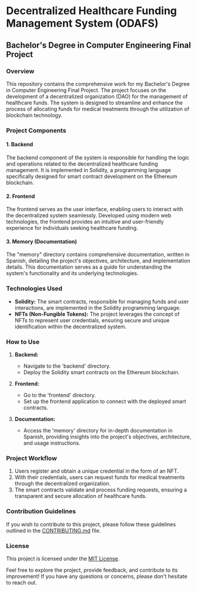 # Decentralized Healthcare Funding Management System (ODAFS)

## Bachelor's Degree in Computer Engineering Final Project

### Overview
This repository contains the comprehensive work for my Bachelor's Degree in Computer Engineering Final Project. The project focuses on the development of a decentralized organization (DAO) for the management of healthcare funds. The system is designed to streamline and enhance the process of allocating funds for medical treatments through the utilization of blockchain technology.

### Project Components

#### 1. Backend
The backend component of the system is responsible for handling the logic and operations related to the decentralized healthcare funding management. It is implemented in Solidity, a programming language specifically designed for smart contract development on the Ethereum blockchain.

#### 2. Frontend
The frontend serves as the user interface, enabling users to interact with the decentralized system seamlessly. Developed using modern web technologies, the frontend provides an intuitive and user-friendly experience for individuals seeking healthcare funding.

#### 3. Memory (Documentation)
The "memory" directory contains comprehensive documentation, written in Spanish, detailing the project's objectives, architecture, and implementation details. This documentation serves as a guide for understanding the system's functionality and its underlying technologies.

### Technologies Used
- **Solidity:** The smart contracts, responsible for managing funds and user interactions, are implemented in the Solidity programming language.
- **NFTs (Non-Fungible Tokens):** The project leverages the concept of NFTs to represent user credentials, ensuring secure and unique identification within the decentralized system.

### How to Use
1. **Backend:**
   - Navigate to the 'backend' directory.
   - Deploy the Solidity smart contracts on the Ethereum blockchain.

2. **Frontend:**
   - Go to the 'frontend' directory.
   - Set up the frontend application to connect with the deployed smart contracts.

3. **Documentation:**
   - Access the 'memory' directory for in-depth documentation in Spanish, providing insights into the project's objectives, architecture, and usage instructions.

### Project Workflow
1. Users register and obtain a unique credential in the form of an NFT.
2. With their credentials, users can request funds for medical treatments through the decentralized organization.
3. The smart contracts validate and process funding requests, ensuring a transparent and secure allocation of healthcare funds.

### Contribution Guidelines
If you wish to contribute to this project, please follow these guidelines outlined in the [CONTRIBUTING.md](CONTRIBUTING.md) file.

### License
This project is licensed under the [MIT License](LICENSE).

Feel free to explore the project, provide feedback, and contribute to its improvement! If you have any questions or concerns, please don't hesitate to reach out.
